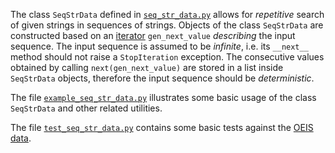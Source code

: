 The class `SeqStrData` defined in [`seq_str_data.py`](seq_str_data.py) allows for _repetitive_ search of given strings in sequences of strings.
Objects of the class `SeqStrData` are constructed based on an [iterator](https://wiki.python.org/moin/Iterator) `gen_next_value` _describing_ the input sequence.
The input sequence is assumed to be _infinite_, i.e. its `__next__` method should not raise a `StopIteration` exception.
The consecutive values obtained by calling `next(gen_next_value)` are stored in a list inside `SeqStrData` objects, therefore the input sequence should be _deterministic_.

The file [`example_seq_str_data.py`](example_seq_str_data.py) illustrates some basic usage of the class `SeqStrData` and other related utilities.

The file [`test_seq_str_data.py`](test_seq_str_data.py) contains some basic tests against the [OEIS data](https://oeis.org/).

